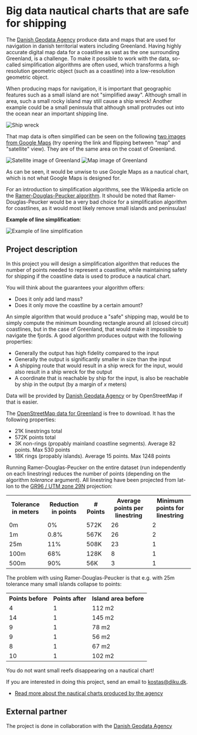 # Big data nautical charts that are safe for shipping

The [Danish Geodata Agency](http://www.gst.dk/English/) produce data and maps that are used for navigation in danish territorial waters including Greenland. Having highly accurate digital map data for a coastline as vast as the one surrounding Greenland, is a challenge. To make it possible to work with the data, so-called simplification algorithms are often used, which transforms a high resolution geometric object (such as a coastline) into a low-resolution geometric object.

When producing maps for navigation, it is important that geographic features such as a small island are not "simplified away". Although small in area, such a small rocky island may still cause a ship wreck! Another example could be a small peninsula that although small protrudes out into the ocean near an important shipping line.

![Ship wreck](http://upload.wikimedia.org/wikipedia/commons/thumb/c/cc/8_-_AmStar_7.JPG/360px-8_-_AmStar_7.JPG)

That map data is often simplified can be seen on the following [two images from Google Maps](https://maps.google.com/?ll=64.016452,-51.627846&spn=0.098822,0.363579&t=h&z=12) (try opening the link and flipping between "map" and "satellite" view). They are of the same area on the coast of Greenland.

![Satellite image of Greenland](http://i.imm.io/SdqG.png)  ![Map image of Greenland](http://i.imm.io/SdqU.png) 

As can be seen, it would be unwise to use Google Maps as a nautical chart, which is not what Google Maps is designed for.

For an introduction to simplification algorithms, see the Wikipedia article on the [Ramer-Douglas-Peucker algorithm](http://en.wikipedia.org/wiki/Ramer%E2%80%93Douglas%E2%80%93Peucker_algorithm). It should be noted that Ramer-Douglas-Peucker would be a very bad choice for a simplification algorithm for coastlines, as it would most likely remove small islands and peninsulas!

**Example of line simplification**:

![Example of line simplification](http://upload.wikimedia.org/wikipedia/commons/thumb/3/30/Douglas-Peucker_animated.gif/220px-Douglas-Peucker_animated.gif)

## Project description

In this project you will design a simplification algorithm that reduces the number of points needed to represent a coastline, while maintaining safety for shipping if the coastline data is used to produce a nautical chart.

You will think about the guarantees your algorithm offers:

* Does it only add land mass?
* Does it only move the coastline by a certain amount?

An simple algorithm that would produce a "safe" shipping map, would be to simply compute the minimum bounding rectangle around all (closed circuit) coastlines, but in the case of Greenland, that would make it impossible to navigate the fjords. A good algorithm produces output with the following properties:

* Generally the output has high fidelity compared to the input
* Generally the output is significantly smaller in size than the input
* A shipping route that would result in a ship wreck for the input, would also result in a ship wreck for the output
* A coordinate that is reachable by ship for the input, is also be reachable by ship in the output (by a margin of *x* meters)

Data will be provided by [Danish Geodata Agency](http://www.gst.dk/English/) or by OpenStreetMap if that is easier.

The [OpenStreetMap data for Greenland](http://download.cloudmade.com/americas/northern_america/greenland#downloads_breadcrumbs) is free to download. It has the following properties:

* 21K linestrings total
* 572K points total
* 3K non-rings (propably mainland coastline segments). Average 82 points. Max 530 points
* 18K rings (propably islands). Average 15 points. Max 1248 points

Running Ramer-Douglas-Peucker on the entire dataset (run independently on each linestring) reduces the number of points (depending on the algorithm *tolerance* argument). All linestring have been projected from lat-lon to the [GR96 / UTM zone 29N](http://georepository.com/crs_3189/GR96-UTM-zone-29N.html) projection:

<table>
	<tr>
		<th>Tolerance in meters</th>
		<th>Reduction in points</th>
		<th># Points</th>
		<th>Average points per linestring</th>
		<th>Minimum points for linestring</th>		
	</tr>
	<tr>
		<td>0m</td>
		<td>0%</td>
		<td>572K</td>
		<td>26</td>
		<td>2</td>
	</tr>
	<tr>
		<td>1m</td>
		<td>0.8%</td>
		<td>567K</td>
		<td>26</td>
		<td>2</td>
	</tr>
	<tr>
		<td>25m</td>
		<td>11%</td>
		<td>508K</td>
		<td>23</td>
		<td>1</td>
	</tr>
	<tr>
		<td>100m</td>
		<td>68%</td>
		<td>128K</td>
		<td>8</td>
		<td>1</td>
	</tr>
	<tr>
		<td>500m</td>
		<td>90%</td>
		<td>56K</td>
		<td>3</td>
		<td>1</td>
	</tr>
</table>

The problem with using Ramer-Douglas-Peucker is that e.g. with 25m tolerance many small islands collapse to points:

<table>
	<tr>
		<th>Points before</th>
		<th>Points after</th>
		<th>Island area before</th>
	</tr>
	<tr>
		<td>4</td>
		<td>1</td>
		<td>112 m2</td>		
	</tr>
	<tr>
		<td>14</td>
		<td>1</td>
		<td>145 m2</td>		
	</tr>
	<tr>
		<td>9</td>
		<td>1</td>
		<td>78 m2</td>		
	</tr>
	<tr>
		<td>9</td>
		<td>1</td>
		<td>56 m2</td>		
	</tr>
	<tr>
		<td>8</td>
		<td>1</td>
		<td>67 m2</td>		
	</tr>
	<tr>
		<td>10</td>
		<td>1</td>
		<td>102 m2</td>		
	</tr>
</table>

You do not want small reefs disappearing on a nautical chart!

If you are interested in doing this project, send an email to kostas@diku.dk.

* [Read more about the nautical charts produced by the agency](http://www.gst.dk/English/NauticalChartsandNavigation/)


## External partner

The project is done in collaboration with the [Danish Geodata Agency](http://www.gst.dk/English/)



